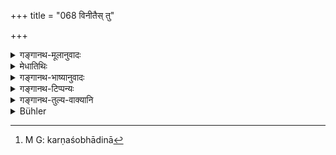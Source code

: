 +++
title = "068 विनीतैस् तु"

+++

<details><summary>गङ्गानथ-मूलानुवादः</summary>

He should always travel with beasts that are trained, fast, equipped with signs, well endowed with colour and figure,—without striking them much with the goad.—(68)
</details>

<details><summary>मेधातिथिः</summary>

[^१४८]:
     M G: -ātudan

दृप्यमाना अपि केचिद् विनयं न संगृह्णन्ति । तदर्थम् आह- **विनीतैर्** इति, सुशिक्षितैः । **आशुगैः** क्षिप्रगामिभिः । **लक्षणान्वितैः** प्रशस्तावर्तादियुक्तैः, न शून्यमस्तकादिभिः । **वर्णरूप**युक्तैः । शोभनेन वर्णेन रुक्मशोणादिना,[^१४९] रूपेण संस्थानविशेषेण । शोभनत्वं च लक्षणविद्यातो ज्ञात्व्यम् । **भृशम् अक्षिपन्** अपीडयन् । पुनः पुनः **प्रतोदेन** अङ्कुशादिना अत्यन्तम् उद्वेक्ष्यमाणा विघटयन्ति ॥ ४.६८ ॥


[^१४९]:
     M G: karṇaśobhādinā
</details>

<details><summary>गङ्गानथ-भाष्यानुवादः</summary>

Some people, in their audacity, do not make any attempt at training animals. It is with a view to this that the Author adds this verse.

‘*Trained*’—well-broken.

‘*Fast*’—swift going.

‘*Equipped with signs*’—w ith such signs as auspicious hair-whorls, and the like, and not with such unlucky marks as a bare forehead and the like.

‘*Endowed with colour and form*’—‘*Colour*’ stands for the brightness of the skin, etc., and ‘*form*’ for the shape of the limbs. The ‘goodness’ of these has to be ascertained with the help of treatises dealing with the characterestics of animals, etc.

‘*Without striking much*’—not causing them pain, again and again ,—‘
*with the goad*;’ as being struck again and again with the hook, etc.,
they become perturbed and cause injury. (68)
</details>

<details><summary>गङ्गानथ-टिप्पन्यः</summary>

This verse is quoted in *Madanapārijāta* (p. 126).
</details>

<details><summary>गङ्गानथ-तुल्य-वाक्यानि</summary>

**(verses 4.67-68)  
**

See Comparative notes for [Verse 4.67].
</details>

<details><summary>Bühler</summary>

068	Let him always travel with (beasts) which are well broken in, swift, endowed with lucky marks, and perfect in colour and form, without urging them much with the goad.
</details>
